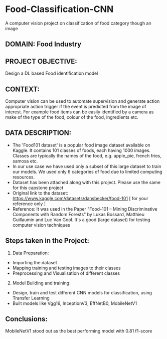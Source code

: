 # Food-Classification-CNN
A computer vision project on classification of food category though an image
## DOMAIN: Food Industry
## PROJECT OBJECTIVE: 
Design a DL based Food identification model
## CONTEXT: 
Computer  vision  can  be  used  to  automate  supervision  and  generate  action  appropriate  action  trigger  if  the  event  is predicted from the image of interest. For example food items can be easily identified by a camera as make of the type of the food, colour of the food, ingredients etc.
## DATA DESCRIPTION:
- The  'Food101  dataset' is a popular food image dataset available on Kaggle. It contains  101  classes  of  foods, each having 1000 images. Classes are typically the names of the food, e.g. apple_pie, french fries, samosa etc.
- In our use case we have used only a subset of this large dataset to train our models. We used only 6 categories of food due to limited computing resources.
- Dataset has been attached along with this project. Please use the same for this capstone project 
- Original link to the dataset: https://www.kaggle.com/datasets/dansbecker/food-101 [ for your reference only ]
- Reference: It was used in the Paper "Food-101 – Mining Discriminative Components with Random Forests" by Lukas Bossard, Matthieu Guillaumin and Luc Van Gool. It's a good (large dataset) for testing computer vision techniques
## Steps taken in the Project:
1. Data Preparation:
- Importing the dataset
-  Mapping training and testing images to their classes
- Preprocessing and Visualisation of different classes 
2. Model Building and training:
- Design, train and test different CNN models for classification, using Transfer Learning
- Built models like Vgg16, InceptionV3, EffNetB0, MobileNetV1
## Conclusions:
MobileNetV1 stood out as the best performing model with 0.81 f1-score
